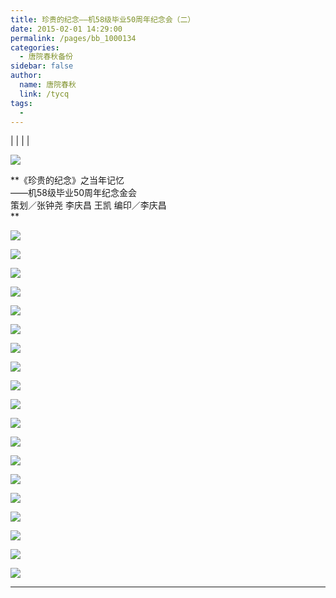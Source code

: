 ```yaml
---
title: 珍贵的纪念——机58级毕业50周年纪念会（二）
date: 2015-02-01 14:29:00
permalink: /pages/bb_1000134
categories: 
  - 唐院春秋备份
sidebar: false
author: 
  name: 唐院春秋
  link: /tycq
tags: 
  - 
---
```


|  |  |  |

![](/pic/img0.ph.126.net_MbJDZYBLkr3wTXJQONaB8Q==_2449113772376991198.jpg)

  
**《珍贵的纪念》之当年记忆  
——机58级毕业50周年纪念金会  
策划／张钟尧 李庆昌 王凯 编印／李庆昌  
**  

![](/pic/img2.ph.126.net_jmBFQeWVeOQ8I9CmXZIcXQ==_1106478133467437324.jpg)

![](/pic/img2.ph.126.net_7DmrMw5d-ZZaUI_CY2kRLA==_1048494288265132694.jpg)

![](/pic/img1.ph.126.net_Z5Lcg7ZCks4997-9S9xpZg==_2846274964516003594.jpg)

![](/pic/img0.ph.126.net_Engog4pGwJH60u3xb7wm_Q==_2766899021083540845.jpg)

![](/pic/img2.ph.126.net_Z1UaQ1zyn4pqFPri617MCQ==_665688319938466337.jpg)

![](/pic/img1.ph.126.net_NltCLOraHu8pX1ljedmwTw==_54324670523014729.jpg)

![](/pic/img2.ph.126.net_y_r_1NWZWvtikigxiqTJLQ==_2877237211954154681.jpg)

![](/pic/img1.ph.126.net_yzAZ6b9NqpcY-5ykif0XPQ==_2451647047167588811.jpg)

![](/pic/img2.ph.126.net_tQbmfzoHj4GjvlzwRI5veA==_2883429661441796318.jpg)

![](/pic/img0.ph.126.net_NtVB6wdcwVADUWMlg4wKAQ==_1063693937007344085.jpg)

![](/pic/img0.ph.126.net_jr_ZR5pP0L9wCHc6aKlzJg==_2886807361162334709.jpg)

![](/pic/img0.ph.126.net__I9q-LV9MqQxAqE4wxJOuA==_6630737912210234415.jpg)

![](/pic/img2.ph.126.net_suGFlapQB074yFbYCMdvrA==_1106759608444143518.jpg)

![](/pic/img2.ph.126.net_h4GR5a_Vxj1JPGgx_EgTxQ==_37717646896995323.jpg)

![](/pic/img2.ph.126.net_67dSLOCgmiM7XqLIaH28cg==_3096787693788428501.jpg)

![](/pic/img2.ph.126.net_JcHX_LtghRrhu3yzi1Ylew==_2775906220338281897.jpg)

![](/pic/img0.ph.126.net_mwN-TjGBBdsn2IrKqM8oSA==_6630842365814873859.jpg)

![](/pic/img0.ph.126.net_6WiN7qtYGsMxSCvmUXNW3w==_2775906220338281901.jpg)

![](/pic/img1.ph.126.net_06Dfps6DTgax1vQepJTOEA==_6619509699468270217.jpg)

  
  
  
  
  
  
---